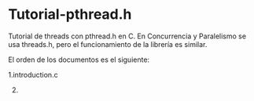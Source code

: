 # Tutorial-pthread.h
Tutorial de threads con pthread.h en C.
En Concurrencia y Paralelismo se usa threads.h, pero el funcionamiento de la librería es similar.

El orden de los documentos es el siguiente:

1.introduction.c

2.
